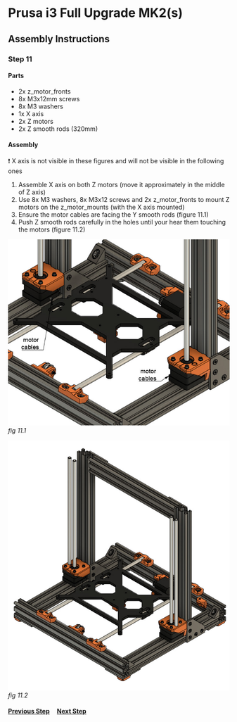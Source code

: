 # Prusa i3 Full Upgrade MK2(s)

## Assembly Instructions

### Step 11

#### Parts  

* 2x z_motor_fronts
* 8x M3x12mm screws
* 8x M3 washers
* 1x X axis
* 2x Z motors
* 2x Z smooth rods (320mm)

#### Assembly

:heavy_exclamation_mark: X axis is not visible in these figures and will not be visible in the following ones

1. Assemble X axis on both Z motors (move it approximately in the middle of Z axis)
1. Use 8x M3 washers, 8x M3x12 screws and 2x z_motor_fronts to mount Z motors on the z_motor_mounts (with the X axis mounted)
1. Ensure the motor cables are facing the Y smooth rods (figure 11.1)
1. Push Z smooth rods carefully in the holes until your hear them touching the motors (figure 11.2)


![](img/fig11.1.jpg)\
*fig 11.1*

![](img/fig11.2.jpg)\
*fig 11.2*

#### [Previous Step](step10.md) &nbsp;&nbsp;&nbsp; [Next Step](step12.md)
